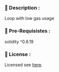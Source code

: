 ### 📖 Description :

Loop with low gas usage

### 🧾 Pre-Requisistes :

solidity ^0.8.19

### 📝 License :

Licensed see [here](./LICENSE).
